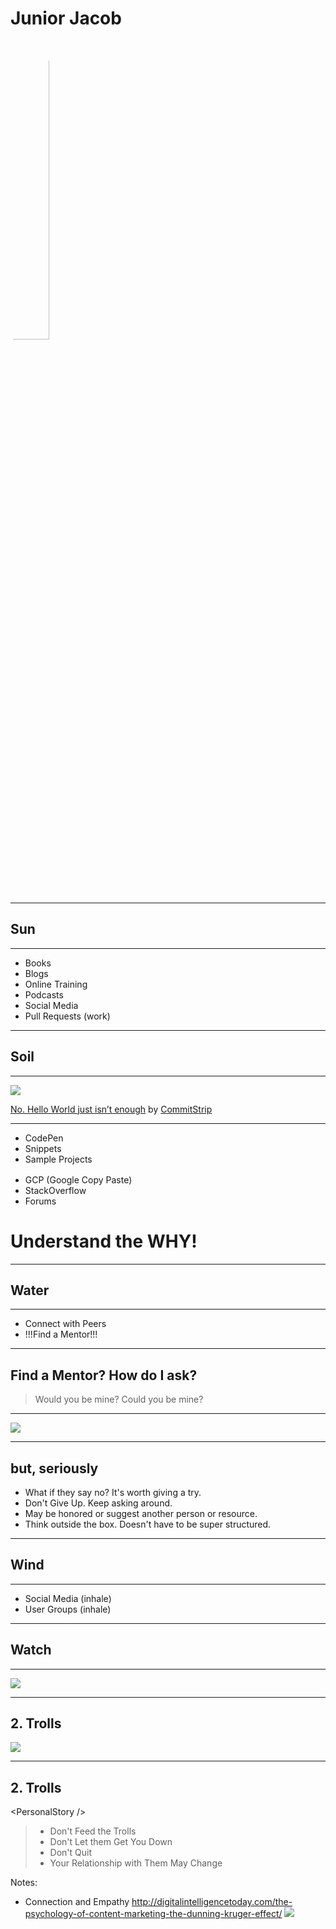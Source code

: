 # Junior Jacob
<!-- .slide: data-state="Persona-introduction Slide-blockquote" data-background="./img/computer-4.jpg" -->

<img src="./img/junior-jacob-big.jpg" style="border-radius: 50%; width: 35%;" />

------

## Sun
<!-- .slide: data-title="Junior Jacob" data-state="Stage-introduction title Stage--junior" data-background="./img/sun.jpg" -->

<!-- Capture -->

------

<!-- .slide: data-title="Junior Jacob" data-state="title Stage--junior Status--sun" data-background="./img/sun.jpg" -->

<ul class="Pills Pills--sun fragment">
  <li class="Pill">Books</div>
  <li class="Pill">Blogs</div>
  <li class="Pill">Online Training</div>
  <li class="Pill">Podcasts</div>
  <li class="Pill">Social Media</div>
  <li class="Pill">Pull Requests (work)</div>
</ul>

------

## Soil
<!-- .slide: data-title="Junior Jacob" data-state="Stage-introduction title Stage--junior" data-background="./img/soil.jpg" -->

<!-- Digest -->

------

<!-- .slide: data-title="Junior Jacob" data-state="title Slide-background Stage--junior Status--soil" data-background="./img/soil.jpg" -->

![](./img/Strips-Hello-world-600-finalenglish.jpg) <!-- .element: class="credit" -->

<div class="credit"><a href="http://www.commitstrip.com/en/2013/09/20/hello-world-ne-suffit-pas/">No. Hello World just isn’t enough</a> by <a href="http://www.commitstrip.com">CommitStrip</a></div>

------

<!-- .slide: data-title="Junior Jacob" data-state="Slide-background title Stage--junior Status--soil" data-background="./img/soil.jpg" -->

<ul class="Pills Pills--soil fragment" data-fragment-index="1" style="margin: 0 0 1rem 0;">
  <li class="Pill">CodePen</div>
  <li class="Pill">Snippets</div>
  <li class="Pill">Sample Projects</div>
</ul>

<ul class="Pills Pills--error fragment" data-fragment-index="2" style="margin: 0;">
  <li class="Pill">GCP (Google Copy Paste)</div>
  <li class="Pill">StackOverflow</div>
  <li class="Pill">Forums</div>
</ul>

<h1 class="fragment" data-fragment-index="3">Understand the <strong>WHY</strong>!</h1>

------

## Water
<!-- .slide: data-title="Junior Jacob" data-state="Stage-introduction title Stage--junior" data-background="./img/water.jpg" -->

<!-- Sharpen -->

------

<!-- .slide: data-title="Junior Jacob" data-state="title Stage--junior Status--water" data-background="./img/water.jpg" -->

<ul class="Pills Pills--water">
  <li class="Pill">Connect with Peers</div>
  <li class="Pill">!!!Find a Mentor!!!</div>
</ul>

------

## Find a Mentor? How do I ask?
<!-- .slide: data-title="Junior Jacob" data-state="Slide-title Slide-background title Stage--junior Status--water" data-background="./img/water.jpg" -->

> Would you be mine?
> Could you be mine?

------

<!-- .slide: data-title="Junior Jacob" data-state="Slide-background title Stage--junior Status--water" data-background="./img/water.jpg" -->

![](./img/wont-you-be-my-mentor.jpg)

------

## but, seriously
<!-- .slide: data-title="Junior Jacob" data-state="Slide-title Slide-background title Stage--junior Status--water" data-background="./img/water.jpg" -->

* What if they say no? It's worth giving a try.
* Don't Give Up. Keep asking around.
* May be honored or suggest another person or resource.
* Think outside the box. Doesn't have to be super structured.

------

## Wind
<!-- .slide: data-title="Junior Jacob" data-state="Stage-introduction title Stage--junior" data-background="./img/wind.jpg" -->

<!-- Breath -->

------

<!-- .slide: data-title="Junior Jacob" data-state="title Stage--junior Status--wind" data-background="./img/wind.jpg" -->

<ul class="Pills Pills--wind">
  <li class="Pill">Social Media (inhale)</div>
  <li class="Pill">User Groups (inhale)</div>
</ul>

------

## Watch
<!-- .slide: data-title="Junior Jacob" data-state="Stage-introduction title Stage--junior" data-background="./img/watch.jpg" -->

<!-- Challenges -->

------

<!-- .slide: data-title="Junior Jacob" data-state="Slide-background title Stage--junior Status--watch" data-background="./img/watch.jpg" -->

![](./img/dunning-kruger-effect-wide.png)

------

## 2. Trolls
<!-- .slide: data-title="Junior Jacob" data-state="Slide-background Slide-title Slide-image Slide-body title Stage--junior Status--watch" data-background="./img/watch.jpg" -->

![](./img/TrollFaceDancing_large.gif)

------

## 2. Trolls
<!-- .slide: data-title="Junior Jacob" data-state="Slide-background Slide-blockquote Slide-title Slide-image Slide-body title Stage--junior Status--watch" data-background="./img/watch.jpg" -->

&lt;PersonalStory /&gt;

<blockquote>
  <ul class="fragment">
    <li class="fragment">Don't Feed the Trolls</li>
    <li class="fragment">Don't Let them Get You Down</li>
    <li class="fragment">Don't Quit</li>
    <li class="fragment">Your Relationship with Them May Change</li>
  </ul>
</blockquote>

Notes:

* Connection and Empathy
http://digitalintelligencetoday.com/the-psychology-of-content-marketing-the-dunning-kruger-effect/
![](./img/junior-warning.gif)
